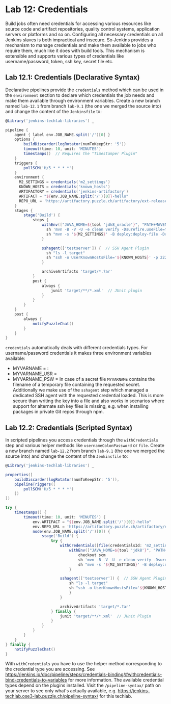 Lab 12: Credentials
===================

Build jobs often need credentials for accessing various resources like source code
and artifact repositories, quality control systems, application servers or platforms
and so on. Configuring all necessary credentials on all Jenkins slaves is both impractical and insecure.
So Jenkins provides a mechanism to manage credentials and make them available to jobs
who require them, much like it does with build tools. This mechanism is extensible
and supports various types of credentials like username/password, token, ssh key, secret file etc.

Lab 12.1: Credentials (Declarative Syntax)
------------------------------------------

Declarative pipelines provide the ``credentials`` method which can be used in the ``environment``
section to declare which credentials the job needs and make them available through environment
variables. Create a new branch named ``lab-12.1`` from branch
``lab-9.1`` (the one we merged the source into) and change the content of the ``Jenkinsfile`` to:

```groovy
@Library('jenkins-techlab-libraries') _

pipeline {
    agent { label env.JOB_NAME.split('/')[0] }
    options {
        buildDiscarder(logRotator(numToKeepStr: '5'))
        timeout(time: 10, unit: 'MINUTES')
        timestamps()  // Requires the "Timestamper Plugin"
    }
    triggers {
        pollSCM('H/5 * * * *')
    }
    environment {
      M2_SETTINGS = credentials('m2_settings')
      KNOWN_HOSTS = credentials('known_hosts')
      ARTIFACTORY = credentials('jenkins-artifactory')
      ARTIFACT = "${env.JOB_NAME.split('/')[0]}-hello"
      REPO_URL = 'https://artifactory.puzzle.ch/artifactory/ext-release-local'
    }
    stages {
        stage('Build') {
            steps {
                withEnv(["JAVA_HOME=${tool 'jdk8_oracle'}", "PATH+MAVEN=${tool 'maven35'}/bin:${env.JAVA_HOME}/bin"]) {
                  sh 'mvn -B -V -U -e clean verify -Dsurefire.useFile=false'
                  sh "mvn -s '${M2_SETTINGS}' -B deploy:deploy-file -DrepositoryId='puzzle-releases' -Durl='${REPO_URL}' -DgroupId='com.puzzleitc.jenkins-techlab' -DartifactId='${ARTIFACT}' -Dversion='1.0' -Dpackaging='jar' -Dfile=`echo target/*.jar`"
                }

                sshagent(['testserver']) {  // SSH Agent Plugin
                  sh "ls -l target"
                  sh "ssh -o UserKnownHostsFile='${KNOWN_HOSTS}' -p 2222 richard@testserver.vcap.me 'curl -O -u \'${ARTIFACTORY}\' ${REPO_URL}/com/puzzleitc/jenkins-techlab/${ARTIFACT}/1.0/${ARTIFACT}-1.0.jar && ls -l'"
                }

                archiveArtifacts 'target/*.?ar'
            }
            post {
                always {
                    junit 'target/**/*.xml'  // JUnit plugin
                }
            }
        }
    }
    post {
        always {
            notifyPuzzleChat()
        }
    }
}
```

``credentials`` automatically deals with different credentials types. For username/password credentials
it makes three environment variables available:
* MYVARNAME = <username>:<password>
* MYVARNAME_USR = <username>
* MYVARNAME_PSW = <password>
In case of a secret file ``MYVARNAME`` contains the filename of a temporary file containing the requested secret.
Additionally we make use of the ``sshagent`` step which managed a dedicated SSH agent with the requested
credential loaded. This is more secure than writing the key into a file and also works in scenarios
where support for alternate ssh key files is missing, e.g. when installing packages in private Git repos through npm.

Lab 12.2: Credentials (Scripted Syntax)
---------------------------------------

In scripted pipelines you access credentials through the ``withCredentials`` step and various
helper methods like ``usernameColonPassword`` or ``file``.
Create a new branch named ``lab-12.2`` from branch
``lab-9.1`` (the one we merged the source into) and change the content of the ``Jenkinsfile`` to:

```groovy
@Library('jenkins-techlab-libraries') _

properties([
    buildDiscarder(logRotator(numToKeepStr: '5')),
    pipelineTriggers([
        pollSCM('H/5 * * * *')
    ])
])

try {
    timestamps() {
        timeout(time: 10, unit: 'MINUTES') {
            env.ARTIFACT = "${env.JOB_NAME.split('/')[0]}-hello"
            env.REPO_URL = 'https://artifactory.puzzle.ch/artifactory/ext-release-local'
            node(env.JOB_NAME.split('/')[0]) {
                stage('Build') {
                    try {
                        withCredentials([file(credentialsId: 'm2_settings', variable: 'M2_SETTINGS'), usernameColonPassword(credentialsId: 'jenkins-artifactory', variable: 'ARTIFACTORY'), file(credentialsId: 'known_hosts', variable: 'KNOWN_HOSTS')]) {  // Credentials Binding Plugin
                            withEnv(["JAVA_HOME=${tool 'jdk8'}", "PATH+MAVEN=${tool 'maven35'}/bin:${env.JAVA_HOME}/bin"]) {
                                checkout scm
                                sh 'mvn -B -V -U -e clean verify -Dsurefire.useFile=false'
                                sh "mvn -s '${M2_SETTINGS}' -B deploy:deploy-file -DrepositoryId='puzzle-releases' -Durl='${REPO_URL}' -DgroupId='com.puzzleitc.jenkins-techlab' -DartifactId='${ARTIFACT}' -Dversion='1.0' -Dpackaging='jar' -Dfile=`echo target/*.jar`"                              
                            }

                        sshagent(['testserver']) {  // SSH Agent Plugin
                            sh "ls -l target"
                            sh "ssh -o UserKnownHostsFile='${KNOWN_HOSTS}' -p 2222 richard@testserver.vcap.me 'curl -O -u \'${ARTIFACTORY}\' ${REPO_URL}/com/puzzleitc/jenkins-techlab/${ARTIFACT}/1.0/${ARTIFACT}-1.0.jar && ls -l'"
                            }
                        }

                        archiveArtifacts 'target/*.?ar'
                    } finally {
                        junit 'target/**/*.xml'  // JUnit Plugin
                    }
                }
            }
        }
    }
} finally {
    notifyPuzzleChat()
}
```

With ``withCredentials`` you have to use the helper method corresponding to the credential type
you are accessing. See <https://jenkins.io/doc/pipeline/steps/credentials-binding/#withcredentials-bind-credentials-to-variables>
for more information. The available credential types depend on the plugins installed. Visit the ``/pipeline-syntax/`` path
on your server to see only what's actually available, e.g. <https://jenkins-techlab.ose3-lab.puzzle.ch/pipeline-syntax/>
for this techlab.
